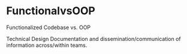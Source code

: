 # FunctionalvsOOP
Functionalized Codebase vs. OOP

Technical Design Documentation and dissemination/communication of information across/within teams.
